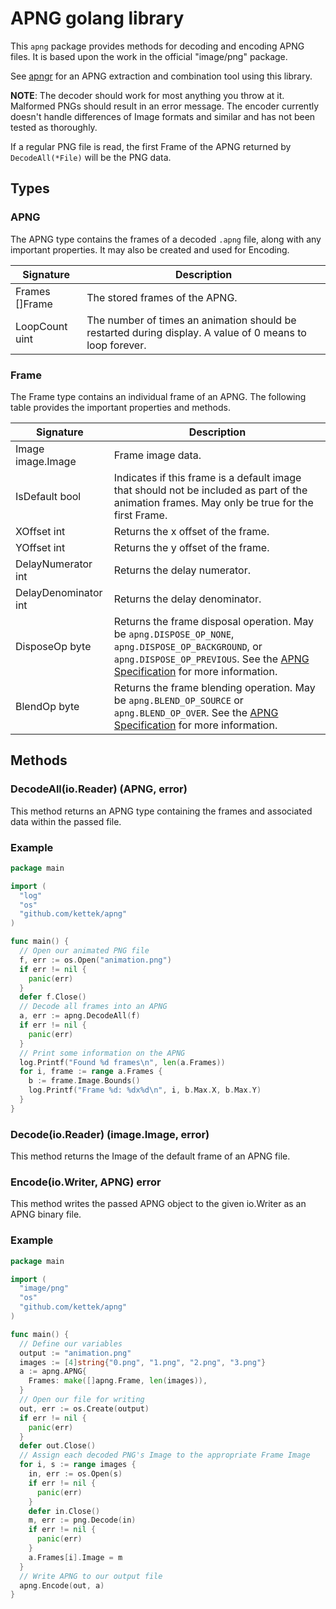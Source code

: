 # APNG golang library
This `apng` package provides methods for decoding and encoding APNG files. It is based upon the work in the official "image/png" package.

See [apngr](https://github.com/kettek/apngr) for an APNG extraction and combination tool using this library.

**NOTE**: The decoder should work for most anything you throw at it. Malformed PNGs should result in an error message. The encoder currently doesn't handle differences of Image formats and similar and has not been tested as thoroughly.

If a regular PNG file is read, the first Frame of the APNG returned by `DecodeAll(*File)` will be the PNG data.

## Types
### APNG
The APNG type contains the frames of a decoded `.apng` file, along with any important properties. It may also be created and used for Encoding.

| Signature      | Description                                                                                              |
|----------------|----------------------------------------------------------------------------------------------------------|
| Frames []Frame | The stored frames of the APNG.                                                                           |
| LoopCount uint | The number of times an animation should be restarted during display. A value of 0 means to loop forever. |

### Frame
The Frame type contains an individual frame of an APNG. The following table provides the important properties and methods.

| Signature            | Description                                                                                                                         |
|----------------------|-------------------------------------------------------------------------------------------------------------------------------------|
| Image image.Image    | Frame image data.                                                                                                                   |
| IsDefault bool       | Indicates if this frame is a default image that should not be included as part of the animation frames. May only be true for the first Frame. |
| XOffset int          | Returns the x offset of the frame.                                                                                                  |
| YOffset int          | Returns the y offset of the frame.                                                                                                  |
| DelayNumerator int   | Returns the delay numerator.                                                                                                        |
| DelayDenominator int | Returns the delay denominator.                                                                                                      |
| DisposeOp byte       | Returns the frame disposal operation. May be `apng.DISPOSE_OP_NONE`, `apng.DISPOSE_OP_BACKGROUND`, or `apng.DISPOSE_OP_PREVIOUS`. See the [APNG Specification](https://wiki.mozilla.org/APNG_Specification#.60fcTL.60:_The_Frame_Control_Chunk) for more information. |
| BlendOp byte         | Returns the frame blending operation. May be `apng.BLEND_OP_SOURCE` or `apng.BLEND_OP_OVER`. See the [APNG Specification](https://wiki.mozilla.org/APNG_Specification#.60fcTL.60:_The_Frame_Control_Chunk) for more information. |

## Methods
### DecodeAll(io.Reader) (APNG, error)
This method returns an APNG type containing the frames and associated data within the passed file.

### Example
```go
package main

import (
  "log"
  "os"
  "github.com/kettek/apng"
)

func main() {
  // Open our animated PNG file
  f, err := os.Open("animation.png")
  if err != nil {
    panic(err)
  }
  defer f.Close()
  // Decode all frames into an APNG
  a, err := apng.DecodeAll(f)
  if err != nil {
    panic(err)
  }
  // Print some information on the APNG
  log.Printf("Found %d frames\n", len(a.Frames))
  for i, frame := range a.Frames {
    b := frame.Image.Bounds()
    log.Printf("Frame %d: %dx%d\n", i, b.Max.X, b.Max.Y)
  }
}

```

### Decode(io.Reader) (image.Image, error)
This method returns the Image of the default frame of an APNG file.

### Encode(io.Writer, APNG) error
This method writes the passed APNG object to the given io.Writer as an APNG binary file.

### Example
```go
package main

import (
  "image/png"
  "os"
  "github.com/kettek/apng"
)

func main() {
  // Define our variables
  output := "animation.png"
  images := [4]string{"0.png", "1.png", "2.png", "3.png"}
  a := apng.APNG{
    Frames: make([]apng.Frame, len(images)),
  }
  // Open our file for writing
  out, err := os.Create(output)
  if err != nil {
    panic(err)
  }
  defer out.Close()
  // Assign each decoded PNG's Image to the appropriate Frame Image
  for i, s := range images {
    in, err := os.Open(s)
    if err != nil {
      panic(err)
    }
    defer in.Close()
    m, err := png.Decode(in)
    if err != nil {
      panic(err)
    }
    a.Frames[i].Image = m
  }
  // Write APNG to our output file
  apng.Encode(out, a)
}
```
